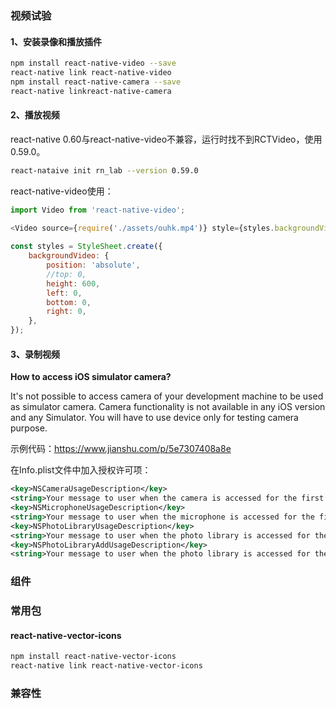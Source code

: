 ### 视频试验

#### 1、安装录像和播放插件

```bash
npm install react-native-video --save
react-native link react-native-video
npm install react-native-camera --save
react-native linkreact-native-camera
```

#### 2、播放视频

react-native 0.60与react-native-video不兼容，运行时找不到RCTVideo，使用0.59.0。

```bash
react-nataive init rn_lab --version 0.59.0
```

react-native-video使用：

```javascript
import Video from 'react-native-video';

<Video source={require('./assets/ouhk.mp4')} style={styles.backgroundVideo}/>
  
const styles = StyleSheet.create({
    backgroundVideo: {
        position: 'absolute',
        //top: 0,
        height: 600,
        left: 0,
        bottom: 0,
        right: 0,
    },
});
```

#### 3、录制视频

**How to access iOS simulator camera?**

It's not possible to access camera of your development machine to be used as simulator camera. Camera functionality is not available in any iOS version and any Simulator. You will have to use device only for testing camera purpose.

示例代码：https://www.jianshu.com/p/5e7307408a8e

在Info.plist文件中加入授权许可项：

```xml
<key>NSCameraUsageDescription</key>
<string>Your message to user when the camera is accessed for the first time</string>
<key>NSMicrophoneUsageDescription</key>
<string>Your message to user when the microphone is accessed for the first time</string>
<key>NSPhotoLibraryUsageDescription</key>
<string>Your message to user when the photo library is accessed for the first time</string>
<key>NSPhotoLibraryAddUsageDescription</key>
<string>Your message to user when the photo library is accessed for the first time</string>
```

### 组件

### 常用包

#### react-native-vector-icons

```bash
npm install react-native-vector-icons
react-native link react-native-vector-icons
```

### 兼容性